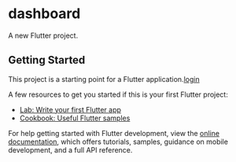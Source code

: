 # dashboard

A new Flutter project.

## Getting Started

This project is a starting point for a Flutter application.[login](https://github.com/user-attachments/assets/a899088d-3f68-4321-a1be-c51cbfa7e0f5)


A few resources to get you started if this is your first Flutter project:

- [Lab: Write your first Flutter app](https://docs.flutter.dev/get-started/codelab)
- [Cookbook: Useful Flutter samples](https://docs.flutter.dev/cookbook)

For help getting started with Flutter development, view the
[online documentation](https://docs.flutter.dev/), which offers tutorials,
samples, guidance on mobile development, and a full API reference.
